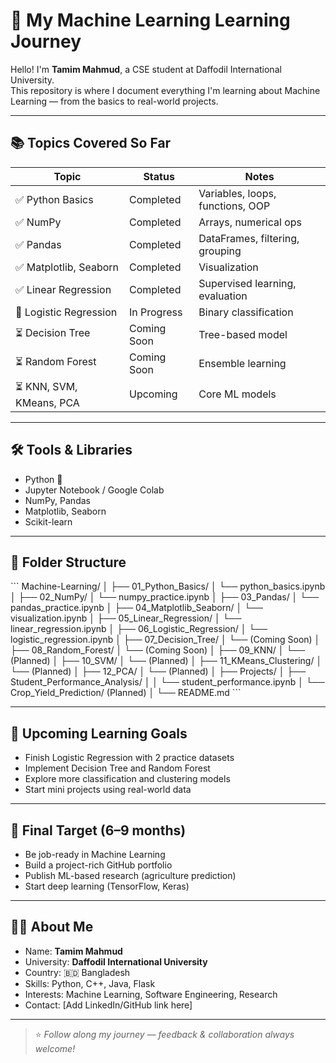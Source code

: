 
# 🧠 My Machine Learning Learning Journey

Hello! I'm **Tamim Mahmud**, a CSE student at Daffodil International University.  
This repository is where I document everything I'm learning about Machine Learning — from the basics to real-world projects.

---

## 📚 Topics Covered So Far

| Topic                   | Status          | Notes |
|-------------------------|------------------|-------|
| ✅ Python Basics         | Completed        | Variables, loops, functions, OOP |
| ✅ NumPy                 | Completed        | Arrays, numerical ops |
| ✅ Pandas                | Completed        | DataFrames, filtering, grouping |
| ✅ Matplotlib, Seaborn   | Completed        | Visualization |
| ✅ Linear Regression     | Completed        | Supervised learning, evaluation |
| 🔄 Logistic Regression   | In Progress      | Binary classification |
| ⏳ Decision Tree         | Coming Soon      | Tree-based model |
| ⏳ Random Forest         | Coming Soon      | Ensemble learning |
| ⏳ KNN, SVM, KMeans, PCA | Upcoming         | Core ML models |

---

## 🛠 Tools & Libraries

- Python 🐍
- Jupyter Notebook / Google Colab
- NumPy, Pandas
- Matplotlib, Seaborn
- Scikit-learn

---

## 📂 Folder Structure

\`\`\`
Machine-Learning/
│
├── 01_Python_Basics/
│   └── python_basics.ipynb
│
├── 02_NumPy/
│   └── numpy_practice.ipynb
│
├── 03_Pandas/
│   └── pandas_practice.ipynb
│
├── 04_Matplotlib_Seaborn/
│   └── visualization.ipynb
│
├── 05_Linear_Regression/
│   └── linear_regression.ipynb
│
├── 06_Logistic_Regression/
│   └── logistic_regression.ipynb
│
├── 07_Decision_Tree/
│   └── (Coming Soon)
│
├── 08_Random_Forest/
│   └── (Coming Soon)
│
├── 09_KNN/
│   └── (Planned)
│
├── 10_SVM/
│   └── (Planned)
│
├── 11_KMeans_Clustering/
│   └── (Planned)
│
├── 12_PCA/
│   └── (Planned)
│
├── Projects/
│   ├── Student_Performance_Analysis/
│   │   └── student_performance.ipynb
│   └── Crop_Yield_Prediction/ (Planned)
│
└── README.md
\`\`\`

---

## 🚀 Upcoming Learning Goals

- Finish Logistic Regression with 2 practice datasets
- Implement Decision Tree and Random Forest
- Explore more classification and clustering models
- Start mini projects using real-world data

---

## 🎯 Final Target (6–9 months)

- Be job-ready in Machine Learning  
- Build a project-rich GitHub portfolio  
- Publish ML-based research (agriculture prediction)  
- Start deep learning (TensorFlow, Keras)

---

## 👨‍💻 About Me

- Name: **Tamim Mahmud**  
- University: **Daffodil International University**  
- Country: 🇧🇩 Bangladesh  
- Skills: Python, C++, Java, Flask  
- Interests: Machine Learning, Software Engineering, Research  
- Contact: [Add LinkedIn/GitHub link here]

---

> ⭐ *Follow along my journey — feedback & collaboration always welcome!*
